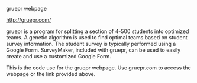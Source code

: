 gruepr webpage

http://gruepr.com/

gruepr is a program for splitting a section of 4-500 students into optimized teams. A genetic algorithm is used to find optimal teams based on student survey information. The student survey is typically performed using a Google Form. SurveyMaker, included with gruepr, can be used to easily create and use a customized Google Form.

This is the code use for the gruepr webpage. Use gruepr.com to access the webpage or the link provided above.
